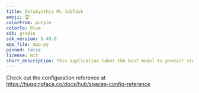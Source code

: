 ```yaml
---
title: DataSynthis ML JobTask
emoji: 🏆
colorFrom: purple
colorTo: blue
sdk: gradio
sdk_version: 5.49.0
app_file: app.py
pinned: false
license: mit
short_description: This application takes the best model to predict stock
---
```


Check out the configuration reference at https://huggingface.co/docs/hub/spaces-config-reference
